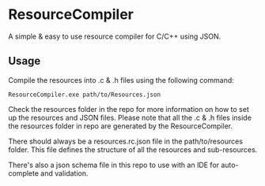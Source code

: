 # ResourceCompiler
A simple &amp; easy to use resource compiler for C/C++ using JSON.

## Usage

Compile the resources into .c & .h files using the following command:
```
ResourceCompiler.exe path/to/Resources.json
```

Check the resources folder in the repo for more information on how to set up the resources and JSON files. Please note that all the .c & .h files inside the resources folder in repo are generated by the ResourceCompiler.

There should always be a resources.rc.json file in the path/to/resources folder. This file defines the structure of all the resources and sub-resources.

There's also a json schema file in this repo to use with an IDE for auto-complete and validation.
